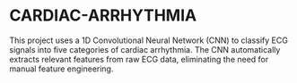# CARDIAC-ARRHYTHMIA
This project uses a 1D Convolutional Neural Network (CNN) to classify ECG signals into five categories of cardiac arrhythmia. The CNN automatically extracts relevant features from raw ECG data, eliminating the need for manual feature engineering.
